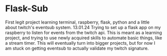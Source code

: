 # Flask-Sub
First legit project learning terminal, raspberry, flask, python and a little about twitch's eventsub system.
13.01.24
  Trying to set up a flask app on my raspberry to listen for events from the twitch api.
  This is meant as a learning project, and trying to use newly acquired skills to automate basic things, like a stream timer.
  This will eventually turn into bigger projects, but for now I am stuck on getting eventsub to actually validate my twitch signature.
